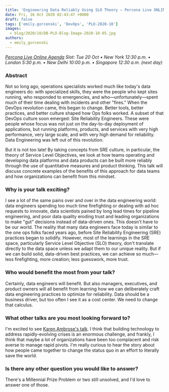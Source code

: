 ```yaml
---
title: 'Engineering Data Reliably Using SLO Theory – Percona Live ONLINE Talk Preview'
date: Fri, 16 Oct 2020 02:43:47 +0000
draft: false
tags: ['emily.gorcenski', 'DevOps', 'PLO-2020-10']
images:
  - blog/2020/10/DB-PLO-Blog-Image-2020-10-05.jpg
authors:
  - emily_gorcenski
---
```


_[Percona Live Online Agenda](https://www.percona.com/live/agenda) Slot: Tue 20 Oct • New York 12:30 p.m. • London 5:30 p.m. • New Delhi 10:00 p.m. • Singapore 12:30 a.m. (next day)_

### Abstract

Not so long ago, operations specialists worked much like today's data engineers do: with specialized skills, they were the people who kept sites running, who responded to emergencies, and who—unfortunately—spent much of their time dealing with incidents and other "fires." When the DevOps revolution came, this began to change. Better tools, better practices, and better culture shaped how Ops folks worked. A subset of that DevOps culture soon emerged: Site Reliability Engineers. These were people whose focus was not just on the day-to-day deployment of applications, but running platforms, products, and services with very high performance, very large scale, and with very high demand for reliability. Data Engineering was left out of this revolution. 

But it is not too late! By taking concepts from SRE culture, in particular, the theory of Service Level Objectives, we look at how teams operating and developing data platforms and data products can be built more reliably through the use of quantitative measures and product thinking. This talk will discuss concrete examples of the benefits of this approach for data teams and how organizations can benefit from this mindset.

### Why is your talk exciting?

I see a lot of the same pains over and over in the data engineering world: data engineers spending too much time firefighting or dealing with ad hoc requests to innovate, data scientists pained by long lead times for pipeline engineering, and poor data quality eroding trust and leading organizations to make "gut" decisions instead of data-driven ones. This doesn't have to be our world. The reality that many data engineers face today is similar to the one ops folks faced years ago, before Site Reliability Engineering (SRE) practices began to solidify. However, most of the learnings in the SRE space, particularly Service Level Objective (SLO) theory, don't translate directly to the data space unless we adapt them to our unique reality. But if we can build solid, data-driven best practices, we can achieve so much—less firefighting, more creation; less guesswork, more trust.

### Who would benefit the most from your talk?

Certainly, data engineers will benefit. But also managers, executives, and product owners will all benefit from learning how we can deliberately craft data engineering practices to optimize for reliability. Data should be a business driver, but too often I see it as a cost center. We need to change that calculus.

### What other talks are you most looking forward to?

I'm excited to see [Karen Ambrose's talk](https://sched.co/eouw). I think that building technology to address rapidly-evolving crises is an enormous challenge, and frankly, I think that maybe a lot of organizations have been too complacent and risk averse to manage rapid pivots. I'm really curious to hear the story about how people came together to change the status quo in an effort to literally save the world.

### Is there any other question you would like to answer?

There's a Millennial Prize Problem or two still unsolved, and I'd love to answer one of those.